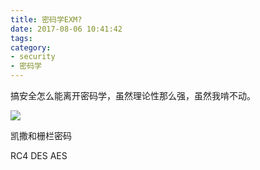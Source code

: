 ```yaml
---
title: 密码学EXM?
date: 2017-08-06 10:41:42
tags:
category:
- security
- 密码学
---
```



搞安全怎么能离开密码学，虽然理论性那么强，虽然我啃不动。
<!-- more -->

![](../密码学EXM/exm.jpg)

凯撒和栅栏密码

RC4 DES AES